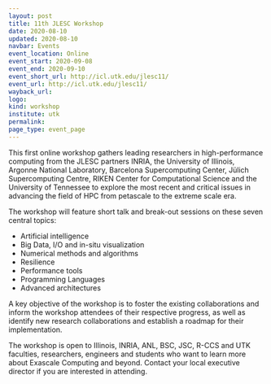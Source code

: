 ```yaml
---
layout: post
title: 11th JLESC Workshop
date: 2020-08-10
updated: 2020-08-10
navbar: Events
event_location: Online
event_start: 2020-09-08
event_end: 2020-09-10
event_short_url: http://icl.utk.edu/jlesc11/
event_url: http://icl.utk.edu/jlesc11/
wayback_url:
logo:
kind: workshop
institute: utk
permalink:
page_type: event_page
---
```


This first online workshop gathers leading researchers in high-performance computing from the JLESC partners INRIA,
the University of Illinois, Argonne National Laboratory, Barcelona Supercomputing Center,
Jülich Supercomputing Centre, RIKEN Center for Computational Science and the University of Tennessee
to explore the most recent and critical issues in advancing the field of HPC from petascale to the extreme scale era.

The workshop will feature short talk and break-out sessions on these seven central topics:

  * Artificial intelligence
  * Big Data, I/O and in-situ visualization
  * Numerical methods and algorithms
  * Resilience
  * Performance tools
  * Programming Languages
  * Advanced architectures

A key objective of the workshop is to foster the existing collaborations and inform the workshop attendees of their respective progress, as well as identify new research collaborations and establish a roadmap for their implementation.

The workshop is open to Illinois, INRIA, ANL, BSC, JSC, R-CCS and UTK faculties, researchers,
engineers and students who want to learn more about Exascale Computing and beyond. Contact your local executive director if you are interested in attending.
